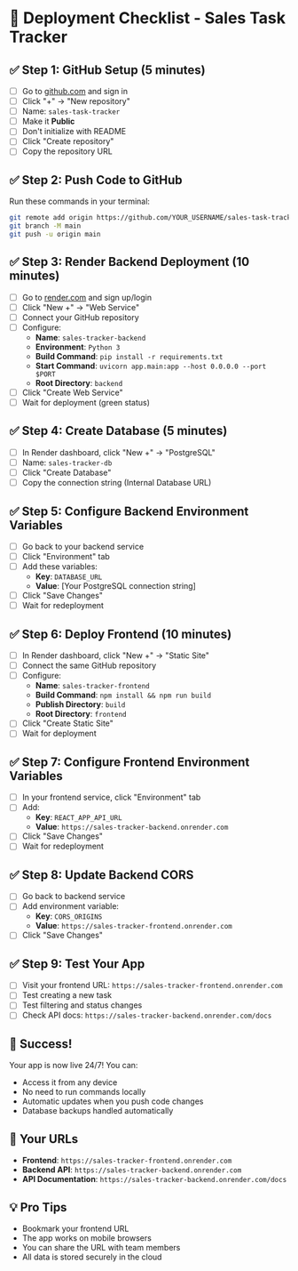 # 🚀 Deployment Checklist - Sales Task Tracker

## ✅ Step 1: GitHub Setup (5 minutes)
- [ ] Go to [github.com](https://github.com) and sign in
- [ ] Click "+" → "New repository"
- [ ] Name: `sales-task-tracker`
- [ ] Make it **Public**
- [ ] Don't initialize with README
- [ ] Click "Create repository"
- [ ] Copy the repository URL

## ✅ Step 2: Push Code to GitHub
Run these commands in your terminal:
```bash
git remote add origin https://github.com/YOUR_USERNAME/sales-task-tracker.git
git branch -M main
git push -u origin main
```

## ✅ Step 3: Render Backend Deployment (10 minutes)
- [ ] Go to [render.com](https://render.com) and sign up/login
- [ ] Click "New +" → "Web Service"
- [ ] Connect your GitHub repository
- [ ] Configure:
  - **Name**: `sales-tracker-backend`
  - **Environment**: `Python 3`
  - **Build Command**: `pip install -r requirements.txt`
  - **Start Command**: `uvicorn app.main:app --host 0.0.0.0 --port $PORT`
  - **Root Directory**: `backend`
- [ ] Click "Create Web Service"
- [ ] Wait for deployment (green status)

## ✅ Step 4: Create Database (5 minutes)
- [ ] In Render dashboard, click "New +" → "PostgreSQL"
- [ ] Name: `sales-tracker-db`
- [ ] Click "Create Database"
- [ ] Copy the connection string (Internal Database URL)

## ✅ Step 5: Configure Backend Environment Variables
- [ ] Go back to your backend service
- [ ] Click "Environment" tab
- [ ] Add these variables:
  - **Key**: `DATABASE_URL`
  - **Value**: [Your PostgreSQL connection string]
- [ ] Click "Save Changes"
- [ ] Wait for redeployment

## ✅ Step 6: Deploy Frontend (10 minutes)
- [ ] In Render dashboard, click "New +" → "Static Site"
- [ ] Connect the same GitHub repository
- [ ] Configure:
  - **Name**: `sales-tracker-frontend`
  - **Build Command**: `npm install && npm run build`
  - **Publish Directory**: `build`
  - **Root Directory**: `frontend`
- [ ] Click "Create Static Site"
- [ ] Wait for deployment

## ✅ Step 7: Configure Frontend Environment Variables
- [ ] In your frontend service, click "Environment" tab
- [ ] Add:
  - **Key**: `REACT_APP_API_URL`
  - **Value**: `https://sales-tracker-backend.onrender.com`
- [ ] Click "Save Changes"
- [ ] Wait for redeployment

## ✅ Step 8: Update Backend CORS
- [ ] Go back to backend service
- [ ] Add environment variable:
  - **Key**: `CORS_ORIGINS`
  - **Value**: `https://sales-tracker-frontend.onrender.com`
- [ ] Click "Save Changes"

## ✅ Step 9: Test Your App
- [ ] Visit your frontend URL: `https://sales-tracker-frontend.onrender.com`
- [ ] Test creating a new task
- [ ] Test filtering and status changes
- [ ] Check API docs: `https://sales-tracker-backend.onrender.com/docs`

## 🎉 Success!
Your app is now live 24/7! You can:
- Access it from any device
- No need to run commands locally
- Automatic updates when you push code changes
- Database backups handled automatically

## 📱 Your URLs
- **Frontend**: `https://sales-tracker-frontend.onrender.com`
- **Backend API**: `https://sales-tracker-backend.onrender.com`
- **API Documentation**: `https://sales-tracker-backend.onrender.com/docs`

## 💡 Pro Tips
- Bookmark your frontend URL
- The app works on mobile browsers
- You can share the URL with team members
- All data is stored securely in the cloud 